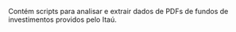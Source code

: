 Contém scripts para analisar e extrair dados de PDFs de fundos de investimentos providos pelo Itaú. 
